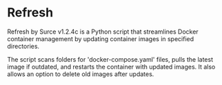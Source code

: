# Refresh
Refresh by Surce v1.2.4c is a Python script that streamlines Docker container management by updating container images in specified directories.

The script scans folders for 'docker-compose.yaml' files, pulls the latest image if outdated, and restarts the container with updated images. It also allows an option to delete old images after updates.

